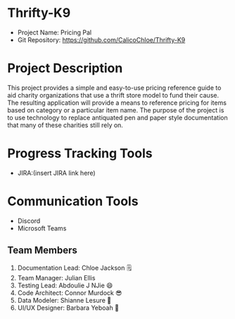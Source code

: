 # Thrifty-K9
- Project Name: Pricing Pal
- Git Repository: https://github.com/CalicoChloe/Thrifty-K9

# Project Description
  This project provides a simple and easy-to-use pricing reference guide to aid charity organizations 
that use a thrift store model to fund their cause. The resulting application will provide a means to 
reference pricing for items based on category or a particular item name. The purpose of the project is
to use technology to replace antiquated pen and paper style documentation that many of these charities
still rely on.

# Progress Tracking Tools
- JIRA:(insert JIRA link here)

# Communication Tools
- Discord
- Microsoft Teams

## Team Members
1. Documentation Lead: Chloe Jackson 🗒️
2. Team Manager: Julian Ellis
3. Testing Lead: Abdoulie J NJie :smile:
4. Code Architect: Connor Murdock :sunglasses:
5. Data Modeler: Shianne Lesure :cherry_blossom: 
6. UI/UX Designer: Barbara Yeboah 🤠
